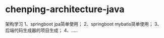 # chenping-architecture-java
架构学习
1、springboot jpa简单使用；
2、springboot mybatis简单使用；
3、后端代码生成器的项目生成；
4、.....
